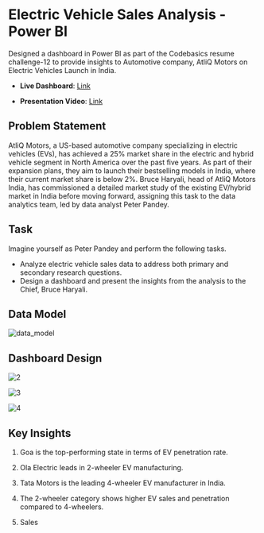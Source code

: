 # Electric Vehicle Sales Analysis - Power BI

Designed a dashboard in Power BI as part of the Codebasics resume challenge-12 to provide insights to Automotive company, AtliQ Motors on Electric Vehicles Launch in India.

- **Live Dashboard**: [Link](https://app.powerbi.com/view?r=eyJrIjoiZmEyYmUxOTktNjY5YS00YTQ5LWI5MzItZjRmOTgxNzlhYzJmIiwidCI6ImM2ZTU0OWIzLTVmNDUtNDAzMi1hYWU5LWQ0MjQ0ZGM1YjJjNCJ9)

- **Presentation Video**: [Link](https://www.youtube.com/watch?v=7xtxMVv--V0&t=11s)

## Problem Statement

AtliQ Motors, a US-based automotive company specializing in electric vehicles (EVs), has achieved a 25% market share in the electric and hybrid vehicle segment in North America over the past five years. As part of their expansion plans, they aim to launch their bestselling models in India, where their current market share is below 2%. Bruce Haryali, head of AtliQ Motors India, has commissioned a detailed market study of the existing EV/hybrid market in India before moving forward, assigning this task to the data analytics team, led by data analyst Peter Pandey.

## Task

Imagine yourself as Peter Pandey and perform the following tasks.

- Analyze electric vehicle sales data to address both primary and secondary research questions.
- Design a dashboard and present the insights from the analysis to the Chief, Bruce Haryali.

## Data Model

![data_model](https://github.com/user-attachments/assets/b8f3dcb9-f23f-4158-9909-df9c32056601)

## Dashboard Design

![2](https://github.com/user-attachments/assets/3423b1ba-7ed5-48ff-9131-3e6c8bc2cc59)

![3](https://github.com/user-attachments/assets/13d8e0da-1fe6-4dea-a820-592c340a4306)

![4](https://github.com/user-attachments/assets/f6647322-38fa-4436-8804-e65277ff3e13)

## Key Insights

1. Goa is the top-performing state in terms of EV penetration rate.

2. Ola Electric leads in 2-wheeler EV manufacturing.

3. Tata Motors is the leading 4-wheeler EV manufacturer in India.

4. The 2-wheeler category shows higher EV sales and penetration compared to 4-wheelers.

5. Sales 
